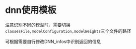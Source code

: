 # dnn使用模板

注意识别不同的模型时，需要切换`classesFile,modelConfiguration,modelWeights`三个文件的路径

可根据需要自行修改DNN_infos中识别返回的信息
